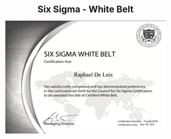 ## <h1 style="text-align: center; "> Six Sigma - White Belt </h1>


  <img src="../../assets/images/White Belt.png"  width="2000"/>




